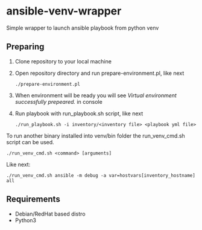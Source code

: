 # ansible-venv-wrapper

Simple wrapper to launch ansible playbook from python venv

## Preparing

1. Clone repository to your local machine
2. Open repository directory and run prepare-environment.pl, like next

    ```shell
    ./prepare-environment.pl
    ```

3. When environment will be ready you will see *Virtual environment successfully prepeared.* in console
4. Run playbook with run_playbook.sh script, like next

    ```shell
    ./run_playbook.sh -i inventory/<inventory file> <playbook yml file>
    ```

To run another binary installed into venv/bin folder the run_venv_cmd.sh script can be used.

```shell
./run_venv_cmd.sh <command> [arguments]
```

Like next:

```shell
./run_venv_cmd.sh ansible -m debug -a var=hostvars[inventory_hostname] all
```

## Requirements

* Debian/RedHat based distro
* Python3
